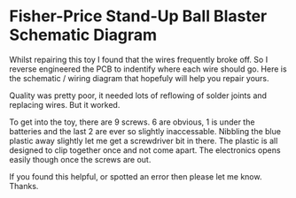 # Fisher-Price Stand-Up Ball Blaster Schematic Diagram

Whilst repairing this toy I found that the wires frequently broke off. So I reverse engineered the PCB to indentify where each wire should go. Here is the schematic / wiring diagram that hopefuly will help you repair yours.

Quality was pretty poor, it needed lots of reflowing of solder joints and replacing wires. But it worked.


To get into the toy, there are 9 screws. 6 are obvious, 1 is under the batteries and the last 2 are ever so slightly inaccessable. Nibbling the blue plastic away slightly let me get a screwdriver bit in there. The plastic is all designed to clip together once and not come apart. The electronics opens easily though once the screws are out.


If you found this helpful, or spotted an error then please let me know. Thanks.
